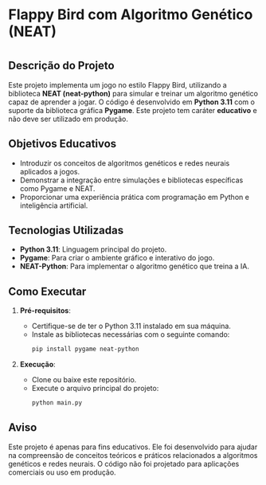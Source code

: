 #
#
# Flappy Bird com Algoritmo Genético (NEAT)
#
## Descrição do Projeto

Este projeto implementa um jogo no estilo Flappy Bird, utilizando a biblioteca **NEAT (neat-python)** para simular e treinar um algoritmo genético capaz de aprender a jogar. O código é desenvolvido em **Python 3.11** com o suporte da biblioteca gráfica **Pygame**. Este projeto tem caráter **educativo** e não deve ser utilizado em produção.

## Objetivos Educativos

- Introduzir os conceitos de algoritmos genéticos e redes neurais aplicados a jogos.
- Demonstrar a integração entre simulações e bibliotecas específicas como Pygame e NEAT.
- Proporcionar uma experiência prática com programação em Python e inteligência artificial.

## Tecnologias Utilizadas

- **Python 3.11**: Linguagem principal do projeto.
- **Pygame**: Para criar o ambiente gráfico e interativo do jogo.
- **NEAT-Python**: Para implementar o algoritmo genético que treina a IA.

## Como Executar

1. **Pré-requisitos**:
   - Certifique-se de ter o Python 3.11 instalado em sua máquina.
   - Instale as bibliotecas necessárias com o seguinte comando:
     ```bash
     pip install pygame neat-python
     ```

2. **Execução**:
   - Clone ou baixe este repositório.
   - Execute o arquivo principal do projeto:
     ```bash
     python main.py
     ```

## Aviso

Este projeto é apenas para fins educativos. Ele foi desenvolvido para ajudar na compreensão de conceitos teóricos e práticos relacionados a algoritmos genéticos e redes neurais. O código não foi projetado para aplicações comerciais ou uso em produção.

